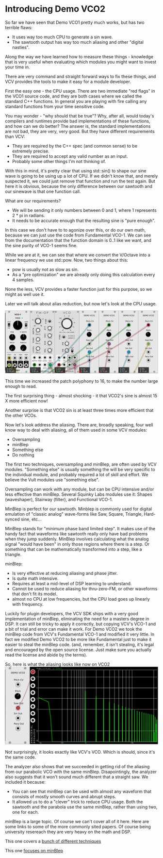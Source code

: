 # Introducing Demo VCO2

So far we have seen that Demo VCO1 pretty much works, but has two terrible flaws:

* It uses way too much CPU to generate a sin wave.
* The sawtooth output has way too much aliasing and other "digital nasties".

Along the way we have learned how to measure these things - knowledge that is very useful when evaluating which modules you might want to invest your time in.

There are very command and straight forward ways to fix these things, and VCV provides the tools to make it easy for a module developer.

First the easy one - the CPU usage. There are two immediate "red flags" in the VCO1 source code, and they are both cases where we called the standard C++ functions. In general you are playing with fire calling any standard functions from your time sensitive code.

You may wonder - "why should that be true"? Why, after all, would today's compilers and runtimes provide bad implementations of these functions, and how can we do better? The answer is, the standard implementations are not bad, they are very, very good. But they have different requirements than VCV:

* They are required by the C++ spec (and common sense) to be extremely precise.
* They are required to accept any valid number as an input.
* Probably some other things I'm not thinking of.

With this in mind, it's pretty clear that using std::sin() to shape our sine wave is going to be using up a lot of CPU. If we didn't know that, and merely suspected it, we could just remove that function and run the test again. But here it is obvious, because the only difference between our sawtooth and our sinewave is that one function call.

What are our requirements?

* We will be sending it only numbers between 0 and 1, where 1 represents 2 * pi in radians.
* It needs to be accurate enough that the resulting sine is "pure enough".

In this case we don't have to to agonize over this, or do our own math, because we can just use the code from Fundamental VCO-1.
We can see from the documentation that the function domain is 0..1 like we want, and the sine purity of VCO-1 seems fine.

While we are at it, we can see that where we convert the V/Octave into a linear frequency we use std::pow. Now, two things about this:

* pow is usually not as slow as sin.
* As a "pre optimization" we are already only doing this calculation every 4 samples.

None the less, VCV provides a faster function just for this purpose, so we might as well use it.

Later we will talk about alias reduction, but now let's look at the CPU usage.

![VCO2 CPU](./vco-2-cpu.png)

This time we increased the patch polyphony to 16, to make the number large enough to read.

The first surprising thing - almost shocking - it that VCO2's sine is almost 15 X more efficient now!

Another surprise is that VCO2 sin is at least three times more efficient that the other VCOs.

Now let's look address the aliasing. There are, broadly speaking, four well know way to deal with aliasing, all of them used in some VCV modules:

* Oversampling
* minBlep
* Something else
* Do nothing

The first two techniques, oversampling and minBlep, are often used by VCV modules. "Something else" is usually something the will be very specific to the individual module, and probably required a lot of skill and effort. We believe the Vult modules use "something else".

Oversampling can work with any module, but can be CPU intensive and/or less effective than minBlep. Several Squinky Labs modules use it: Shapes (waveshaper), Stairway (filter), and Functional VCO-1.

MinBlep is perfect for our sawtooth. Minblep is commonly used for digital emulation of "classic analog" wave-forms like Saw, Square, Triangle, Hard-synced sine, etc...

MinBlep stands for "minimum phase band limited step". It makes use of the handy fact that waveforms like sawtooth really only have bad problems when they jump suddenly. MinBlep involves calculating what the analog signal "would have been" in only those regions where there is a step. Or something that can be mathematically transformed into a step, like a triangle.

minBlep:

* Is very effective at reducing aliasing and phase jitter.
* Is quite math intensive.
* Requires at least a mid-level of DSP learning to understand.
* Cannot be used to reduce aliasing for thru-zero-FM, or other waveforms that don't fit its model.
* almost no CPU at low frequencies, but the CPU load goes up linearly with frequency.

Luckily for plugin developers, the VCV SDK ships with a very good implementation of minBlep, eliminating the need for a masters degree in DSP. It can still be tricky to apply it correctly, but copying VCV's VCO-1 and a bit of trial and error can make it work. For Demo VCO2 we took the minBlep code from VCV's Fundamental VCO-1 and modified it very little. In fact we modified Demo VCO2 to be more like Fundamental just to make it easier to steal the minBlep code. (and, remember, it isn't stealing, it's legal and encouraged by the open source license. Just make sure you actually read the license and abide by the terms).

So, here is what the aliasing looks like now on VCO2
![VCO2 ALIAS](./vco-2-alias.png)

Not surprisingly, it looks exactly like VCV's VCO. Which is should, since it's the same code.

The analyzer also shows that we succeeded in getting rid of the aliasing from our parabolic VCO with the same minBlep. Disapointingly, the analyzer also suggests that it won't sound much different that a straight saw. We included it because:

* You can see that minBlep can be used with almost any waveform that consists of mostly smooth curves and abrupt steps.
* It allowed us to do a "clever" trick to reduce CPU usage. Both the sawtooth and the parabola use the same minBlep, rather than using two, one for each.

minBlep is a large topic. Of course we can't cover all of it here. Here are some links to some of the more commonly sited papers. Of course being university resereach they are very heavy on the math and DSP.

This one covers a [bunch of different techniques](https://ccrma.stanford.edu/~stilti/papers/blit.pdf)

This one [focuses on minBlep](http://www.cs.cmu.edu/~eli/papers/icmc01-hardsync.pdf)